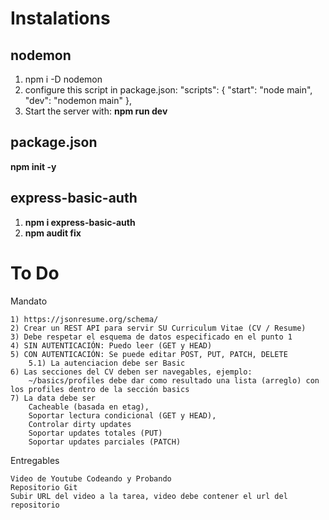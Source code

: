# Instalations
## nodemon
1) npm i -D nodemon
2) configure this script in package.json:
   "scripts": {
    "start": "node main",
    "dev": "nodemon main"
  },
3) Start the server with: **npm run dev**

## package.json
**npm init -y**

## express-basic-auth
1) **npm i express-basic-auth**
2) **npm audit fix**
  
# To Do
Mandato

    1) https://jsonresume.org/schema/
    2) Crear un REST API para servir SU Curriculum Vitae (CV / Resume)
    3) Debe respetar el esquema de datos especificado en el punto 1
    4) SIN AUTENTICACIÓN: Puedo leer (GET y HEAD)
    5) CON AUTENTICACIÓN: Se puede editar POST, PUT, PATCH, DELETE
        5.1) La autenciacion debe ser Basic
    6) Las secciones del CV deben ser navegables, ejemplo:
        ~/basics/profiles debe dar como resultado una lista (arreglo) con los profiles dentro de la sección basics
    7) La data debe ser
        Cacheable (basada en etag),
        Soportar lectura condicional (GET y HEAD),
        Controlar dirty updates
        Soportar updates totales (PUT)
        Soportar updates parciales (PATCH)

Entregables

    Video de Youtube Codeando y Probando
    Repositorio Git
    Subir URL del video a la tarea, video debe contener el url del repositorio
